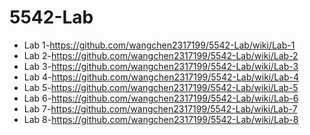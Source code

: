 # 5542-Lab
* Lab 1-https://github.com/wangchen2317199/5542-Lab/wiki/Lab-1
* Lab 2-https://github.com/wangchen2317199/5542-Lab/wiki/Lab-2
* Lab 3-https://github.com/wangchen2317199/5542-Lab/wiki/Lab-3
* Lab 4-https://github.com/wangchen2317199/5542-Lab/wiki/Lab-4
* Lab 5-https://github.com/wangchen2317199/5542-Lab/wiki/Lab-5
* Lab 6-https://github.com/wangchen2317199/5542-Lab/wiki/Lab-6
* Lab 7-https://github.com/wangchen2317199/5542-Lab/wiki/Lab-7
* Lab 8-https://github.com/wangchen2317199/5542-Lab/wiki/Lab-8
